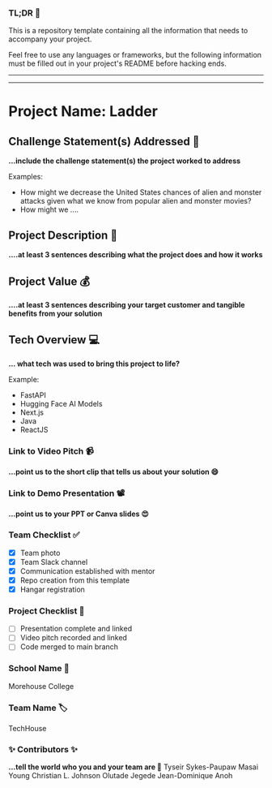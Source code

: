 ### TL;DR 🚨 
This is a repository template containing all the information that needs to accompany your project.

Feel free to use any languages or frameworks, but the following information must be filled out in your project's README before hacking ends.
_______________
_______________

# Project Name: Ladder

## Challenge Statement(s) Addressed 🎯
**...include the challenge statement(s) the project worked to address**

Examples:
* How might we decrease the United States chances of alien and monster attacks given what we know from popular alien and monster movies?
* How might we ....

## Project Description 🤯
**....at least 3 sentences describing what the project does and how it works**

## Project Value 💰
**....at least 3 sentences describing your target customer and tangible benefits from your solution**

## Tech Overview 💻
**... what tech was used to bring this project to life?**

Example:
* FastAPI
* Hugging Face AI Models
* Next.js
* Java
* ReactJS

### Link to Video Pitch 📹
**...point us to the short clip that tells us about your solution 😄**

### Link to Demo Presentation 📽
**...point us to your PPT or Canva slides 😍**

### Team Checklist ✅
- [x] Team photo
- [x] Team Slack channel
- [x] Communication established with mentor
- [x] Repo creation from this template
- [x] Hangar registration

### Project Checklist 🏁
- [ ] Presentation complete and linked
- [ ] Video pitch recorded and linked
- [ ] Code merged to main branch

### School Name 🏫
Morehouse College

### Team Name 🏷
TechHouse

### ✨ Contributors ✨
**...tell the world who you and your team are 🙂**
Tyseir Sykes-Paupaw
Masai Young
Christian L. Johnson
Olutade Jegede
Jean-Dominique Anoh


